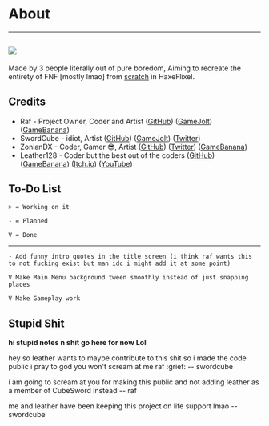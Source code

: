 # About
-----
![](https://media.discordapp.net/attachments/869237278642417665/922557605501599784/funkyLogo.png)
-----
Made by 3 people literally out of pure boredom, Aiming to recreate the entirety of FNF [mostly lmao] from [scratch](https://scratch.mit.edu) in HaxeFlixel.

## Credits
- Raf - Project Owner, Coder and Artist ([GitHub](https://github.com/RafaelGiacom)) ([GameJolt](https://gamejolt.com/@RafaelGiacom)) ([GameBanana](https://gamebanana.com/members/1739332))
- SwordCube - idiot, Artist ([GitHub](https://github.com/swordcube)) ([GameJolt](https://gamejolt.com/@swordcube)) ([Twitter](https://twitter.com/swordcube))
- ZonianDX - Coder, Gamer 😎, Artist ([GitHub](https://github.com/timeless13GH)) ([Twitter](https://twitter.com/ZonianDX)) ([GameBanana](https://gamebanana.com/members/2029461))
- Leather128 - Coder but the best out of the coders ([GitHub](https://github.com/Leather128)) ([GameBanana](https://gamebanana.com/members/1799813)) ([Itch.io](https://leather128.itch.io/)) ([YouTube](https://www.youtube.com/channel/UCbCtO-ghipZessWaOBx8u1g))


## To-Do List
``> = Working on it``

``- = Planned``

``V = Done``

--------------------------------------------------------------------

``- Add funny intro quotes in the title screen (i think raf wants this to not fucking exist but man idc i might add it at some point)``

``V Make Main Menu background tween smoothly instead of just snapping places``

``V Make Gameplay work``

## Stupid Shit

**hi stupid notes n shit go here for now Lol**

hey so leather wants to maybe contribute to this shit so i made the code public i pray to god you won't scream at me raf :grief: -- swordcube

i am going to scream at you for making this public  and not adding leather as a member of CubeSword instead -- raf

me and leather have been keeping this project on life support lmao -- swordcube

